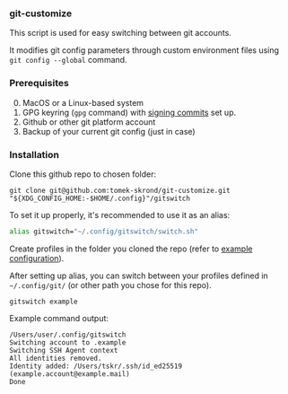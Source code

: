 ### git-customize

This script is used for easy switching between git accounts.

It modifies git config parameters through custom environment files using `git config --global` command.

### Prerequisites

0. MacOS or a Linux-based system
1. GPG keyring (`gpg` command) with [signing commits](https://docs.github.com/en/authentication/managing-commit-signature-verification/generating-a-new-gpg-key) set up.
2. Github or other git platform account
3. Backup of your current git config (just in case)

### Installation
Clone this github repo to chosen folder:
```
git clone git@github.com:tomek-skrond/git-customize.git "${XDG_CONFIG_HOME:-$HOME/.config}"/gitswitch
```

To set it up properly, it's recommended to use it as an alias:
```bash
alias gitswitch="~/.config/gitswitch/switch.sh"
```

Create profiles in the folder you cloned the repo (refer to [example configuration](./.example)).

After setting up alias, you can switch between your profiles defined in `~/.config/git/` (or other path you chose for this repo).
```
gitswitch example
```

Example command output:
```
/Users/user/.config/gitswitch
Switching account to .example
Switching SSH Agent context
All identities removed.
Identity added: /Users/tskr/.ssh/id_ed25519 (example.account@example.mail)
Done
```
